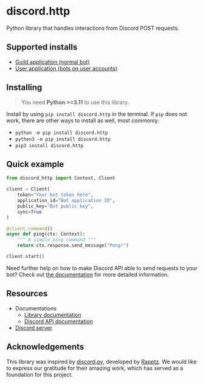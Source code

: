 # discord.http
Python library that handles interactions from Discord POST requests.

## Supported installs
- [Guild application (normal bot)](/examples/ping_cmd_example.py)
- [User application (bots on user accounts)](/examples/user_command_example.py)

## Installing
> You need **Python >=3.11** to use this library.

Install by using `pip install discord.http` in the terminal.
If `pip` does not work, there are other ways to install as well, most commonly:
- `python -m pip install discord.http`
- `python3 -m pip install discord.http`
- `pip3 install discord.http`

## Quick example
```py <!-- DOCS: quick_example -->
from discord_http import Context, Client

client = Client(
    token="Your bot token here",
    application_id="Bot application ID",
    public_key="Bot public key",
    sync=True
)

@client.command()
async def ping(ctx: Context):
    """ A simple ping command """
    return ctx.response.send_message("Pong!")

client.start()
```

Need further help on how to make Discord API able to send requests to your bot?
Check out [the documentation](https://discordhttp.dev/pages/getting_started.html) for more detailed information.

## Resources
- Documentations
  - [Library documentation](https://discordhttp.dev)
  - [Discord API documentation](https://discord.com/developers/docs/intro)
- [Discord server](https://discord.gg/jV2PgM5MHR)


## Acknowledgements
This library was inspired by [discord.py](https://github.com/Rapptz/discord.py), developed by [Rapptz](https://github.com/Rapptz).
We would like to express our gratitude for their amazing work, which has served as a foundation for this project.
